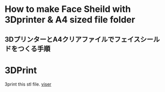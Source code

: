 # How to make Face Sheild with 3Dprinter & A4 sized file folder
## 3DプリンターとA4クリアファイルでフェイスシールドをつくる手順

# 3DPrint
3print this stl file. [viser](https://doyodoyo.github.io/facesheild/data/viser.stl)
